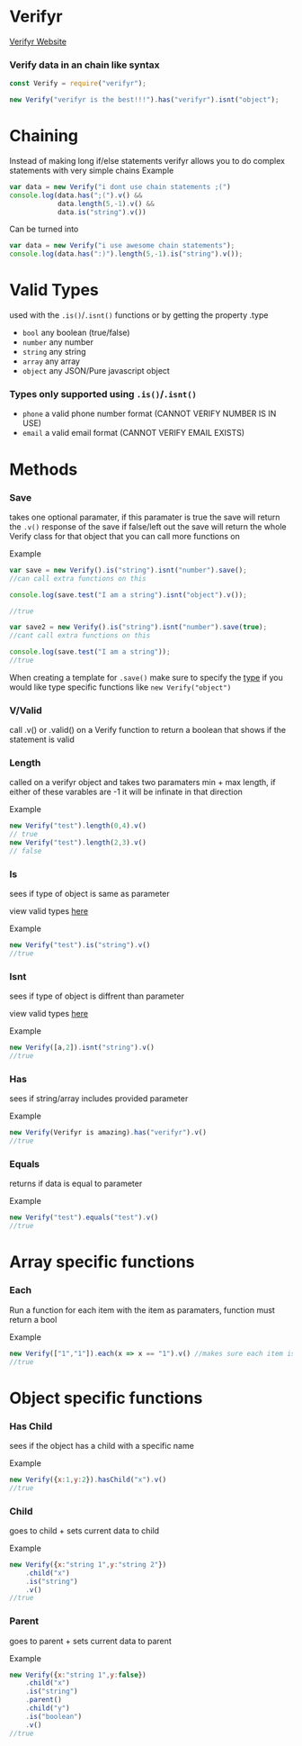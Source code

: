 # Verifyr

[Verifyr Website](https://Verifyr.js.org)

### Verify data in an chain like syntax

```js
const Verify = require("verifyr");

new Verify("verifyr is the best!!!").has("verifyr").isnt("object");
```

# Chaining

Instead of making long if/else statements verifyr allows you to do complex statements with very simple chains
Example
```js
var data = new Verify("i dont use chain statements ;(")
console.log(data.has(";(").v() &&
            data.length(5,-1).v() &&
            data.is("string").v())
```

Can be turned into

```js
var data = new Verify("i use awesome chain statements");
console.log(data.has(":)").length(5,-1).is("string").v());
```

# Valid Types

used with the `.is()`/`.isnt()` functions or by getting the property .type

 - `bool` any boolean (true/false)
 - `number` any number
 - `string` any string
 - `array` any array
 - `object` any JSON/Pure javascript object

### Types only supported using `.is()`/`.isnt()`

 - `phone` a valid phone number format (CANNOT VERIFY NUMBER IS IN USE)
 - `email` a valid email format (CANNOT VERIFY EMAIL EXISTS)

# Methods

### Save
takes one optional paramater, if this paramater is true the save will return the `.v()` response of the save
if false/left out the save will return the whole Verify class for that object that you can call more functions on

Example
```js
var save = new Verify().is("string").isnt("number").save();
//can call extra functions on this

console.log(save.test("I am a string").isnt("object").v()); 

//true

var save2 = new Verify().is("string").isnt("number").save(true); 
//cant call extra functions on this

console.log(save.test("I am a string"));
//true
```

When creating a template for `.save()` make sure to specify the [type](#types) if you would like type specific functions like `new Verify("object")`


### V/Valid

call .v() or .valid() on a Verify function to return a boolean that shows if the statement is valid

### Length
called on a verifyr object and takes two paramaters min + max length, if either of these varables are -1 it will be infinate in that direction

Example
```js
new Verify("test").length(0,4).v()
// true
new Verify("test").length(2,3).v()
// false
```

### Is
sees if type of object is same as parameter

view valid types [here](#types)

Example
```js
new Verify("test").is("string").v()
//true
```

### Isnt
sees if type of object is diffrent than parameter

view valid types [here](#types)

Example
```js
new Verify([a,2]).isnt("string").v()
//true
```

### Has
sees if string/array includes provided parameter

Example
```js
new Verify(Verifyr is amazing).has("verifyr").v()
//true
```

### Equals
returns if data is equal to parameter

Example
```js
new Verify("test").equals("test").v()
//true
```

# Array specific functions

### Each
Run a function for each item with the item as paramaters, function must return a bool

Example
```js
new Verify(["1","1"]).each(x => x == "1").v() //makes sure each item is "1"
//true
```

# Object specific functions

### Has Child
sees if the object has a child with a specific name

Example
```js
new Verify({x:1,y:2}).hasChild("x").v()
//true
```

### Child
goes to child + sets current data to child

Example
```js
new Verify({x:"string 1",y:"string 2"})
    .child("x")
    .is("string")
    .v()
//true
```

### Parent
goes to parent + sets current data to parent

Example
```js
new Verify({x:"string 1",y:false})
    .child("x")
    .is("string")
    .parent()
    .child("y")
    .is("boolean")
    .v()
//true
```
